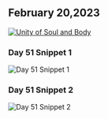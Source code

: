 ## February 20,2023

[![Unity of Soul and Body](https://raw.githubusercontent.com/linusjf/CIAY/main/February/jpgs/Day051.jpg)](https://youtu.be/eHpnUQQ_iho "Unity of Soul and Body")

### Day 51 Snippet 1

![Day 51 Snippet 1](https://raw.githubusercontent.com/linusjf/CIAY/refs/heads/main/February/jpgs/Day51Snippet1.jpg)

### Day 51 Snippet 2

![Day 51 Snippet 2](https://raw.githubusercontent.com/linusjf/CIAY/refs/heads/main/February/jpgs/Day51Snippet2.jpg)
